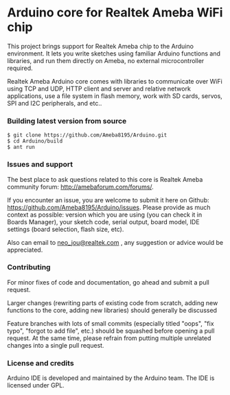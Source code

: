 Arduino core for Realtek Ameba WiFi chip
===========================================

This project brings support for Realtek Ameba chip to the Arduino environment. It lets you write sketches using familiar Arduino functions and libraries, and run them directly on Ameba, no external microcontroller required.

Realtek Ameba Arduino core comes with libraries to communicate over WiFi using TCP and UDP, HTTP client and server and relative network applications, 
use a file system in flash memory, work with SD cards, servos, SPI and I2C peripherals, and etc..


### Building latest version from source 

```
$ git clone https://github.com/Ameba8195/Arduino.git
$ cd Arduino/build
$ ant run
```


### Issues and support ###

The best place to ask questions related to this core is Realtek Ameba community forum: http://amebaforum.com/forums/.

If you encounter an issue, you are welcome to submit it here on Github: https://github.com/Ameba8195/Arduino/issues.
Please provide as much context as possible: version which you are using (you can check it in Boards Manager), your sketch code, serial output, board model, IDE settings (board selection, flash size, etc).

Also can email to neo_jou@realtek.com , any suggestion or advice would be appreciated. 

### Contributing

For minor fixes of code and documentation, go ahead and submit a pull request.

Larger changes (rewriting parts of existing code from scratch, adding new functions to the core, adding new libraries) should generally be discussed 

Feature branches with lots of small commits (especially titled "oops", "fix typo", "forgot to add file", etc.) should be squashed before opening a pull request. At the same time, please refrain from putting multiple unrelated changes into a single pull request.

### License and credits ###

Arduino IDE is developed and maintained by the Arduino team. The IDE is licensed under GPL.

